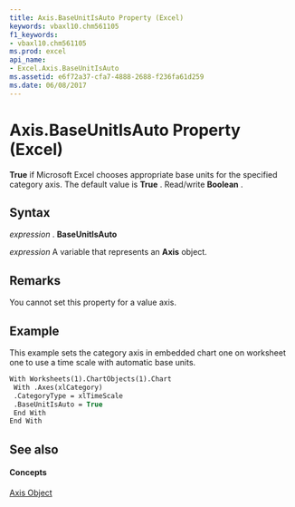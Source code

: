 ```yaml
---
title: Axis.BaseUnitIsAuto Property (Excel)
keywords: vbaxl10.chm561105
f1_keywords:
- vbaxl10.chm561105
ms.prod: excel
api_name:
- Excel.Axis.BaseUnitIsAuto
ms.assetid: e6f72a37-cfa7-4888-2688-f236fa61d259
ms.date: 06/08/2017
---
```



# Axis.BaseUnitIsAuto Property (Excel)

 **True** if Microsoft Excel chooses appropriate base units for the specified category axis. The default value is **True** . Read/write **Boolean** .


## Syntax

 _expression_ . **BaseUnitIsAuto**

 _expression_ A variable that represents an **Axis** object.


## Remarks

You cannot set this property for a value axis.


## Example

This example sets the category axis in embedded chart one on worksheet one to use a time scale with automatic base units.


```vb
With Worksheets(1).ChartObjects(1).Chart 
 With .Axes(xlCategory) 
 .CategoryType = xlTimeScale 
 .BaseUnitIsAuto = True 
 End With 
End With
```


## See also


#### Concepts


[Axis Object](Excel.Axis(objec).md)

